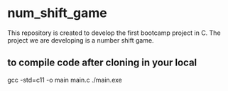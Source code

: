 # num_shift_game
This repository is created to develop the first bootcamp project in C. The project we are developing is a number shift game.

## to compile code after cloning in your local
gcc -std=c11 -o main main.c
./main.exe

